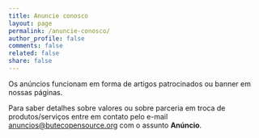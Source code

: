 ```yaml
---
title: Anuncie conosco
layout: page
permalink: /anuncie-conosco/
author_profile: false
comments: false
related: false
share: false
---
```


Os anúncios funcionam em forma de artigos patrocinados ou banner em nossas páginas.

Para saber detalhes sobre valores ou sobre parceria em troca de produtos/serviços entre em contato pelo e-mail [anuncios@butecopensource.org](mailto:anuncios@butecopensource.org) com o assunto **Anúncio**.
